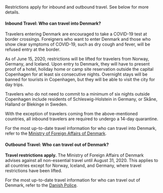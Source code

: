 Restrictions apply for inbound and outbound travel. See below for more details.

#### Inbound Travel: Who can travel into Denmark?

Travelers entering Denmark are encouraged to take a COVID-19 test at border crossings. Foreigners who want to enter Denmark and those who show clear symptoms of COVID-19, such as dry cough and fever, will be refused entry at the border.

As of June 15, 2020, restrictions will be lifted for travelers from Norway, Germany, and Iceland. Upon entry to Denmark, they will have to present proof of a hotel, holiday home or camp site reservation outside the capital Copenhagen for at least six consecutive nights. Overnight stays will be banned for tourists in Copenhagen, but they will be able to visit the city for day trips.

Travelers who do not need to commit to a minimum of six nights outside Copenhagen include residents of Schleswig-Holstein in Germany, or Skåne, Halland or Blekinge in Sweden.

With the exception of travelers coming from the above-mentioned countries, all inbound travelers are required to undergo a 14-day quarantine.

For the most up-to-date travel information for who can travel into Denmark, refer to the [Ministry of Foreign Affairs of Denmark](https://um.dk/en/).

#### Outbound Travel: Who can travel out of Denmark?

**Travel restrictions apply.** The Ministry of Foreign Affairs of Denmark advises against all non-essential travel until August 31, 2020. This applies to all countries except for Norway, Iceland, and Germany, where travel restrictions have been lifted.

For the most up-to-date travel information for who can travel out of Denmark, refer to the [Danish Police](https://politi.dk/en/coronavirus-in-denmark).
